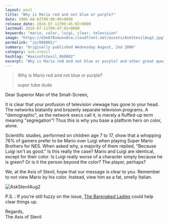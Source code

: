 ```yaml
---
layout: post
title: "Why is Mario red and not blue or purple?"
date: 2006-08-02T00:00:00+0000
release_date: 2016-07-11T09:45:02+0000
lastmod: 2016-07-11T09:47:02+0000
keywords: "mario, color, luigi, clear, television"
image: "https://d3e878vmunx8cm.cloudfront.net/assets/AskStevilAug2.jpg"
permalink: "/p/060802/"
summary: "Originally published Wednesday August, 2nd 2006"
category: ask-stevil
hashtag: "#axisofstevil_060802"
excerpt: "Why is Mario red and not blue or purple? and other great questions from Wednesday August, 2nd 2006"
---
```


[p01]: https://d3e878vmunx8cm.cloudfront.net/assets/AskStevilAug2.jpg "AskStevilAug2"
> Why is Mario red and not blue or purple?
> 
> super tube dude

Dear Superior Man of the Small-Screen,

It is clear that your profusion of television viewage has gone to your head. The networks blatantly and brazenly separate television programs. A "demographic", as the network execs call it, is merely a fluffed-up term meaning "segregation"! Thus this is why you base a platform hero on color, alone.

Scientific studies, performed on children age 7 to 17, show that a whopping 76% of gamers prefer to be Mario over Luigi when playing Super Mario Brothers for NES. When asked why, a majority of them replied, "Because Luigi isn't as good." Is this really the case? Mario and Luigi are identical, except for their color. Is Luigi really worse of a character simply because he is green? Or is it the person beyond the color? The player, perhaps?

We, at the Axis of Stevil, hope that our message is clear to you. Remember to not view Mario by his color. Instead, view him as a fat, smelly Italian.

![AskStevilAug2][p01]

P.S. : If you're still fuzzy on the issue, [The Barenaked Ladies](http://www.retrojunk.com/details_commercial/1333/ "The Barenaked Ladies") could help clear things up.

Regards,  
The Axis of Stevil
